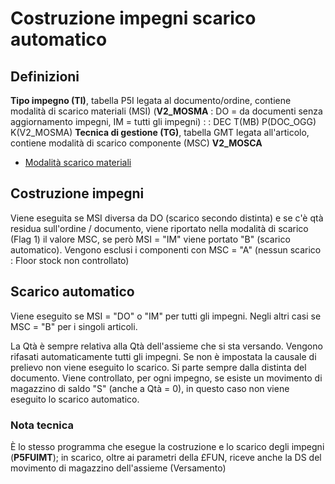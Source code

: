 # Costruzione impegni scarico automatico
## Definizioni
**Tipo impegno (TI)**, tabella P5I legata al documento/ordine, contiene modalità di scarico materiali (MSI) (**V2_MOSMA** :  DO = da documenti senza aggiornamento impegni, IM = tutti gli impegni)
 :  : DEC T(MB) P(DOC_OGG) K(V2_MOSMA)
**Tecnica di gestione (TG)**, tabella GMT legata all'articolo, contiene modalità di scarico componente (MSC) **V2_MOSCA**
- [Modalità scarico materiali](Sorgenti/DOC/OG/V2/MOSCA)

## Costruzione impegni
Viene eseguita se MSI diversa da DO (scarico secondo distinta) e se c'è qtà residua sull'ordine / documento, viene riportato nella modalità di scarico (Flag 1) il valore MSC, se però MSI = "IM" viene portato "B" (scarico automatico).
Vengono esclusi i componenti con MSC = "A" (nessun scarico :  Floor stock non controllato)

## Scarico automatico
Viene eseguito se MSI = "DO" o "IM" per tutti gli impegni. Negli altri casi se MSC = "B" per i singoli articoli.

La Qtà è sempre relativa alla Qtà dell'assieme che si sta versando. Vengono rifasati automaticamente tutti gli impegni.
Se non è impostata la causale di prelievo non viene eseguito lo scarico.
Si parte sempre dalla distinta del documento.
Viene controllato, per ogni impegno, se esiste un movimento di magazzino di saldo "S" (anche a Qtà = 0), in questo caso non viene eseguito lo scarico automatico.

### Nota tecnica
È lo stesso programma che esegue la costruzione e lo scarico degli impegni (**P5FUIMT**); in scarico, oltre ai parametri della £FUN, riceve anche la DS del movimento di magazzino dell'assieme (Versamento)
